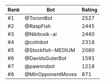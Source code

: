 Rank|Bot|Rating
---|---|---
#1|@ToromBot|2527
#2|@RaspFish|2445
#3|@Nikitosik-ai|2440
#4|@colinbot|2318
#5|@Stockfish-MEDIUM|2080
#6|@DavidsGuterBot|1591
#7|@pawnrobot|1218
#8|@MinOpponentMoves|871
